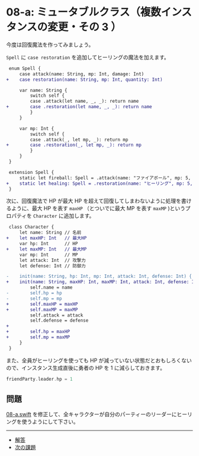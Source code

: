 # 08-a: ミュータブルクラス（複数インスタンスの変更・その 3 ）

今度は回復魔法を作ってみましょう。

`Spell` に `case restoration` を追加してヒーリングの魔法を加えます。

```diff
 enum Spell {
     case attack(name: String, mp: Int, damage: Int)
+    case restoration(name: String, mp: Int, quantity: Int)

     var name: String {
         switch self {
         case .attack(let name, _, _): return name
+        case .restoration(let name, _, _): return name
         }
     }

     var mp: Int {
         switch self {
         case .attack(_, let mp, _): return mp
+        case .restoration(_, let mp, _): return mp
         }
     }
 }

 extension Spell {
     static let fireball: Spell = .attack(name: "ファイアボール", mp: 5, damage: 70)
+    static let healing: Spell = .restoration(name: "ヒーリング", mp: 5, quantity: 80)
 }
```

次に、回復魔法で HP が最大 HP を超えて回復してしまわないように処理を書けるように、最大 HP を表す `maxHP` （とついでに最大 MP を表す `maxMP` )というプロパティを `Character` に追加します。

```diff
 class Character {
     let name: String // 名前
+    let maxHP: Int   // 最大HP
     var hp: Int      // HP
+    let maxMP: Int   // 最大MP
     var mp: Int      // MP
     let attack: Int  // 攻撃力
     let defense: Int // 防御力

-    init(name: String, hp: Int, mp: Int, attack: Int, defense: Int) {
+    init(name: String, maxHP: Int, maxMP: Int, attack: Int, defense: Int) {
         self.name = name
-        self.hp = hp
-        self.mp = mp
+        self.maxHP = maxHP
+        self.maxMP = maxMP
         self.attack = attack
         self.defense = defense
+
+        self.hp = maxHP
+        self.mp = maxMP
     }
 }
```

また、全員がヒーリングを使っても HP が減っていない状態だとおもしろくないので、インスタンス生成直後に勇者の HP を 1 に減らしておきます。

```swift
friendParty.leader.hp = 1
```

## 問題

[08-a.swift](08-a.swift) を修正して、全キャラクターが自分のパーティーのリーダーにヒーリングを使うようにして下さい。

---

- [解答](08-a-answer.swift)
- [次の課題](08-c.md)
